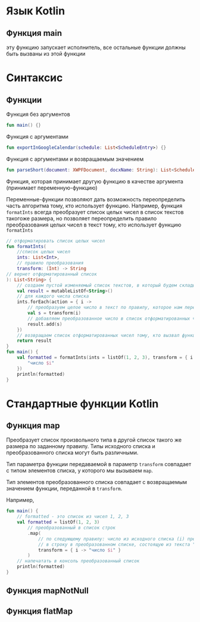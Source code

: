 # Язык Kotlin

## Функция main

эту функцию запускает исполнитель, все остальные функции должны быть вызваны из этой функции

# Синтаксис

## Функции

Функция без аргументов

```kotlin
fun main() {}
```

Функция с аргументами

```kotlin
fun exportInGoogleCalendar(schedule: List<ScheduleEntry>) {} 
```

Функция с аргументами и возвращаемым значением

```kotlin
fun parseShort(document: XWPFDocument, docxName: String): List<ScheduleEntry> {}
```

Функция, которая принимает другую функцию в качестве аргумента (принимает переменную-функцию)

Переменные-функции позволяют дать возможность переопределить часть алгоритма тому, кто использует
функцию. Например, функция `formatInts` всегда преобразует список целых чисел в список текстов
такогоже размера, но позволяет переопределить правило преобразования целых чисел в текст тому, кто
использует функцию `formatInts`

```kotlin
// отформатировать список целых чисел
fun formatInts(
    //список целых чисел
    ints: List<Int>,
    // правило преобразования
    transform: (Int) -> String
// вернет отформатированный список
): List<String> {
    // создаем пустой изменяемый список текстов, в который будем складывать отформатированные числа
    val result = mutableListOf<String>()
    // для каждого числа списка
    ints.forEach(action = { i ->
        // преобразуем целое число в текст по правилу, которое нам передали
        val s = transform(i)
        // добавляем преобразованное число в список отформатированных чисел
        result.add(s)
    })
    // возвращаем список отформатированных чисел тому, кто вызвал функцию formatInts
    return result
}
fun main() {
    val formatted = formatInts(ints = listOf(1, 2, 3), transform = { i ->
        "число $i"
    })
    println(formatted)
}
```

# Стандартные функции Kotlin

## Функция map

Преобразует список произвольного типа в другой список такого же размера по заданному правилу. Типы
исходного списка и преобразованного списка могут быть различными.

Тип параметра функции передаваемой в параметр `transform` совпадает с типом элементов списка, у
которого мы вызываем `map`.

Тип элементов преобразованного списка совпадает с возвращаемым значением функции, переданной
в `transform`.

Например,

```kotlin
fun main() {
    // formatted - это список из чисел 1, 2, 3 
    val formatted = listOf(1, 2, 3)
        // преобразованный в список строк
        .map(
            // по следующему правилу: число из исходного списка (i) преобразуется 
            // в строку в преобразованном списке, состоящую из текста "число", пробела и самого числа
            transform = { i -> "число $i" }
        )
    // напечатать в консоль преобразованный список
    println(formatted)
}
```
## Функция mapNotNull
## Функция flatMap